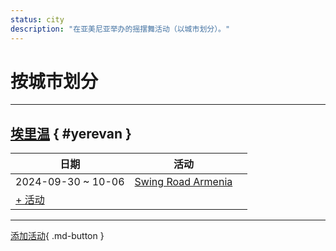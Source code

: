 ```yaml
---
status: city
description: "在亚美尼亚举办的摇摆舞活动（以城市划分）。"
---
```


# 按城市划分

---

## <a id=yerevan></a>[埃里温](#yerevan) { #yerevan }

| 日期 | 活动 | |
| --- | --- | --- |
| 2024-09-30 ~ 10-06 | [Swing Road Armenia](swing-road-armenia-2024.md) |  |
| [+ 活动](https://github.com/swingdance/events/issues/new?assignees=&labels=add+event&projects=&template=02-add_entity.yml&title=Add%20Event%3A%202024%2Fhy_AM%20%E2%80%A2%20%3CName%3E&region=hy_AM&province=Yerevan&city=Yerevan&org_id=&date_starts=2024-&date_ends=2024-)

---

[添加活动](https://github.com/swingdance/events/issues/new?assignees=&labels=add+event&projects=&template=02-add_entity.yml&title=Add%20Event%3A%20hy_AM%20%E2%80%A2%20%3CName%3E&region=hy_AM&province=&city=&org_id=2024){ .md-button }
